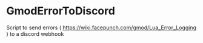 # GmodErrorToDiscord
Script to send errors ( https://wiki.facepunch.com/gmod/Lua_Error_Logging ) to a discord webhook
